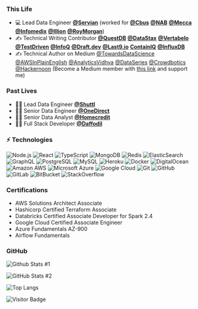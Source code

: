 ### This Life

* 💻 Lead Data Engineer **[@Servian](https://servian.com/)** (worked for **[@Cbus](https://www.cbussuper.com.au/)** **[@NAB](https://www.nab.com.au/)** **[@Mecca](https://www.mecca.com.au/)** **[@Infomedix](https://infomedix.com.au/)** **[@Illion](https://www.illion.com.au/)** **[@RoyMorgan](https://www.roymorgan.com/)**)
* ✍️ Technical Writing Contributor **[@QuestDB](https://questdb.io/)** **[@DataStax](https:://datastax.com/)** **[@Vertabelo](https://vertabelo.com/)** **[@TestDriven](https://testdriven.io)**  **[@InfoQ](https://infoq.com/)** **[@Draft.dev](https://draft.dev/)** **[@Last9.io](https://blog.last9.io/choosing-effective-slis/)** **[ContainIQ](https://www.containiq.com/post/auto-instrumentation-and-opentelemetry)** **[@InfluxDB](https://www.influxdata.com/)**
* ✍️ Technical Author on Medium [@TowardsDataScience](https://towardsdatascience.com/) [@AWSInPlainEnglish](https://aws.plainenglish.io/) [@AnalyticsVidhya](https://medium.com/analytics-vidhya) [@DataSeries](https://medium.com/dataseries) [@Crowdbotics](https://medium.com/crowdbotics) [@Hackernoon](https://medium.com/hackernoon) (Become a Medium member with [this link](https://kovidrathee.medium.com/membership) and support me)

### Past Lives

* 🐱‍🚀 Lead Data Engineer **[@Shuttl](https://shuttl.com)** 
* 🐱‍👤 Senior Data Engineer **[@OneDirect](https://onedirect.in)**
* 🐱‍👓 Senior Data Analyst **[@Homecredit](https://homecredit.co.in)** 
* 🐱‍💻 Full Stack Developer **[@Daffodil](https://daffodilsw.com)** 

### ⚡ Technologies

![Node.js](https://img.shields.io/badge/-Nodejs-3c873a?style=flat-square&logo=Node.js&labelColor=white) ![React](https://img.shields.io/badge/-React-61DBFB?style=flat-square&logo=react&labelColor=white) ![TypeScript](https://img.shields.io/badge/-TypeScript-007acc?style=flat-square&logo=typescript&labelColor=white) ![MongoDB](https://img.shields.io/badge/-MongoDB-4DB33D?style=flat-square&logo=mongodb&labelColor=white) ![Redis](https://img.shields.io/badge/-Redis-D82C20?style=flat-square&logo=Redis&labelColor=white) ![ElasticSearch](https://img.shields.io/badge/-ElasticSearch-5da4dc?style=flat-square&logo=elasticsearch&labelColor=40769e) ![GraphQL](https://img.shields.io/badge/-GraphQL-e535ab?style=flat-square&logo=graphql&labelColor=ee7aa4) ![PostgreSQL](https://img.shields.io/badge/-PostgreSQL-0064a5?style=flat-square&logo=postgresql&labelColor=white) ![MySQL](https://img.shields.io/badge/-MySQL-00758F?style=flat-square&logo=mysql&labelColor=F29111) ![Heroku](https://img.shields.io/badge/-Heroku-430098?style=flat-square&logo=heroku&labelColo) ![Docker](https://img.shields.io/badge/-Docker-0db7ed?style=flat-square&logo=docker&labelColor=white) ![DigitalOcean](https://img.shields.io/badge/-Digital%20Ocean-0080FF?style=flat-square&logo=digitalocean&labelColor=white) ![Amazon AWS](https://img.shields.io/badge/Amazon%20AWS-ff9900?style=flat-square&logo=amazon-aws&labelColor=000000) ![Microsoft Azure](https://img.shields.io/badge/Microsoft%20Azure-008AD7?style=flat-square&logo=microsoft-azure) ![Google Cloud](https://img.shields.io/badge/Google%20Cloud-4285F4?style=flat-square&logo=google-cloud&labelColor=white) ![Git](https://img.shields.io/badge/-Git-F1502F?style=flat-square&logo=git&labelColor=white) ![GitHub](https://img.shields.io/badge/-GitHub-171515?style=flat-square&logo=github) ![GitLab](https://img.shields.io/badge/-GitLab-e24329?style=flat-square&logo=gitlab&labelColor=white) ![BitBucket](https://img.shields.io/badge/-BitBucket-253858?style=flat-square&logo=bitbucket) ![StackOverflow](https://img.shields.io/badge/Stack_Overflow-FE7A16?style=flat-square&logo=stack-overflow&logoColor=white)

### Certifications

* AWS Solutions Architect Associate
* Hashicorp Certified Terraform Associate
* Databricks Certified Associate Developer for Spark 2.4
* Google Cloud Certified Associate Engineer
* Azure Fundamentals AZ-900
* Airflow Fundamentals

### GitHub

![Github Stats #1](https://github-readme-stats.vercel.app/api?username=kovid-r&count_private=true&show_icons=true&include_all_commits=true&layout=compact)

![GitHub Stats #2](https://github-readme-streak-stats.herokuapp.com/?user=kovid-r&layout=compact) 

![Top Langs](https://github-readme-stats.vercel.app/api/top-langs/?username=kovid-r&layout=compact)

![Visitor Badge](https://visitor-badge.laobi.icu/badge?page_id=kovid-r.kovid-r)
